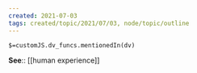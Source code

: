 ```yaml
---
created: 2021-07-03
tags: created/topic/2021/07/03, node/topic/outline
---
```

`$=customJS.dv_funcs.mentionedIn(dv)`

**See**:: [[human experience]]
